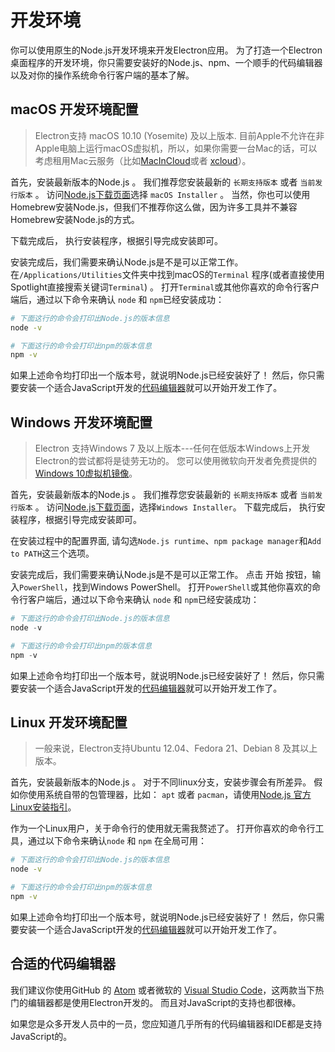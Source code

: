 # 开发环境

你可以使用原生的Node.js开发环境来开发Electron应用。 为了打造一个Electron桌面程序的开发环境，你只需要安装好的Node.js、npm、一个顺手的代码编辑器以及对你的操作系统命令行客户端的基本了解。

## macOS 开发环境配置

> Electron支持 macOS 10.10 (Yosemite) 及以上版本. 目前Apple不允许在非Apple电脑上运行macOS虚拟机，所以，如果你需要一台Mac的话，可以考虑租用Mac云服务（比如[MacInCloud](https://www.macincloud.com/)或者 [xcloud](https://xcloud.me)）。

首先，安装最新版本的Node.js 。 我们推荐您安装最新的 `长期支持版本` 或者 `当前发行版本` 。 访问[Node.js下载页面](https://nodejs.org/en/download/)选择 `macOS Installer` 。 当然，你也可以使用Homebrew安装Node.js，但我们不推荐你这么做，因为许多工具并不兼容Homebrew安装Node.js的方式。

下载完成后， 执行安装程序，根据引导完成安装即可。

安装完成后，我们需要来确认Node.js是不是可以正常工作。 在`/Applications/Utilities`文件夹中找到macOS的`Terminal` 程序(或者直接使用Spotlight直接搜索关键词`Terminal`) 。 打开`Terminal`或其他你喜欢的命令行客户端后，通过以下命令来确认 `node` 和 `npm`已经安装成功：

```sh
# 下面这行的命令会打印出Node.js的版本信息
node -v

# 下面这行的命令会打印出npm的版本信息
npm -v
```

如果上述命令均打印出一个版本号，就说明Node.js已经安装好了！ 然后，你只需要安装一个适合JavaScript开发的[代码编辑器](#a-good-editor)就可以开始开发工作了。

## Windows 开发环境配置

> Electron 支持Windows 7 及以上版本\---任何在低版本Windows上开发Electron的尝试都将是徒劳无功的。 您可以使用微软向开发者免费提供的[Windows 10虚拟机镜像](https://developer.microsoft.com/en-us/windows/downloads/virtual-machines)。

首先，安装最新版本的Node.js 。 我们推荐您安装最新的 `长期支持版本` 或者 `当前发行版本` 。 访问[Node.js下载页面](https://nodejs.org/en/download/)，选择`Windows Installer`。 下载完成后， 执行安装程序，根据引导完成安装即可。

在安装过程中的配置界面, 请勾选`Node.js runtime`、`npm package manager`和`Add to PATH`这三个选项。

安装完成后，我们需要来确认Node.js是不是可以正常工作。 点击 开始 按钮，输入`PowerShell`，找到Windows PowerShell。 打开`PowerShell`或其他你喜欢的命令行客户端后，通过以下命令来确认 `node` 和 `npm`已经安装成功：

```powershell
# 下面这行的命令会打印出Node.js的版本信息
node -v

# 下面这行的命令会打印出npm的版本信息
npm -v
```

如果上述命令均打印出一个版本号，就说明Node.js已经安装好了！ 然后，你只需要安装一个适合JavaScript开发的[代码编辑器](#a-good-editor)就可以开始开发工作了。

## Linux 开发环境配置

> 一般来说，Electron支持Ubuntu 12.04、Fedora 21、Debian 8 及其以上版本。

首先，安装最新版本的Node.js 。 对于不同linux分支，安装步骤会有所差异。 假如你使用系统自带的包管理器，比如： `apt` 或者 `pacman`，请使用[Node.js 官方Linux安装指引](https://nodejs.org/en/download/package-manager/)。

作为一个Linux用户，关于命令行的使用就无需我赘述了。 打开你喜欢的命令行工具，通过以下命令来确认`node` 和 `npm` 在全局可用：

```sh
# 下面这行的命令会打印出Node.js的版本信息
node -v

# 下面这行的命令会打印出npm的版本信息
npm -v
```

如果上述命令均打印出一个版本号，就说明Node.js已经安装好了！ 然后，你只需要安装一个适合JavaScript开发的[代码编辑器](#a-good-editor)就可以开始开发工作了。

## 合适的代码编辑器

我们建议你使用GitHub 的 [Atom](https://atom.io/) 或者微软的 [Visual Studio Code](https://code.visualstudio.com/)，这两款当下热门的编辑器都是使用Electron开发的。 而且对JavaScript的支持也都很棒。

如果您是众多开发人员中的一员，您应知道几乎所有的代码编辑器和IDE都是支持JavaScript的。